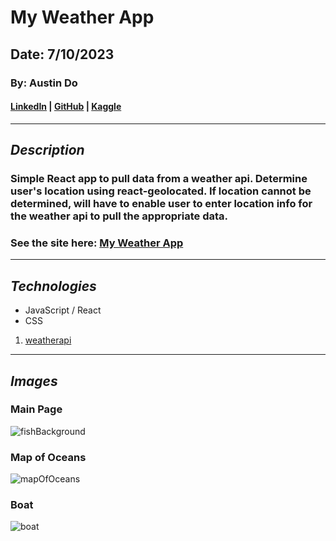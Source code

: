 # My Weather App

## Date: 7/10/2023

### By: Austin Do

#### **[LinkedIn](https://www.linkedin.com/in/austin-do/) | [GitHub](https://github.com/austinndo) | [Kaggle](https://www.kaggle.com/austindo)**

---

## **_Description_**

### Simple React app to pull data from a weather api. Determine user's location using react-geolocated. If location cannot be determined, will have to enable user to enter location info for the weather api to pull the appropriate data.

### See the site here: [My Weather App](https://my-weather-3.netlify.app/)
---

## **_Technologies_**

- JavaScript / React
- CSS

1. [weatherapi](https://www.weatherapi.com/)

---

## **_Images_**

### **Main Page**
![fishBackground](https://wallpaperaccess.com/full/2801591.jpg)

### **Map of Oceans**
![mapOfOceans](https://external-content.duckduckgo.com/iu/?u=https%3A%2F%2Fcdn.britannica.com%2F13%2F195913-050-396DEEC4%2FWorld-map-Oceans-Continents-Mendel.jpg&f=1&nofb=1)

### **Boat**
![boat](https://static.thenounproject.com/png/23815-200.png)
